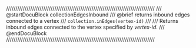 ////////////////////////////////////////////////////////////////////////////////
/// @startDocuBlock collectionEdgesInbound
/// @brief returns inbound edges connected to a vertex
/// `collection.inEdges(vertex-id)`
///
/// Returns inbound edges connected to the vertex specified by *vertex-id*.
/// @endDocuBlock
////////////////////////////////////////////////////////////////////////////////